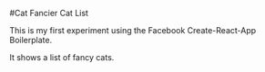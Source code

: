 #Cat Fancier Cat List

This is my first experiment using the Facebook Create-React-App Boilerplate.

It shows a list of fancy cats.